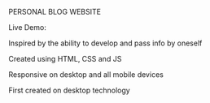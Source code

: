PERSONAL BLOG WEBSITE

Live Demo:

Inspired by the ability to develop and pass info by oneself

Created using HTML, CSS and JS 

Responsive on desktop and all mobile devices 

First created on desktop technology 
